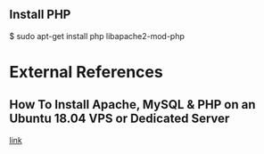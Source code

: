 

## Install PHP
$ sudo apt-get install php libapache2-mod-php


# External References

## How To Install Apache, MySQL & PHP on an Ubuntu 18.04 VPS or Dedicated Server
[link](https://hostadvice.com/how-to/how-to-install-apache-mysql-php-on-an-ubuntu-18-04-vps/)


